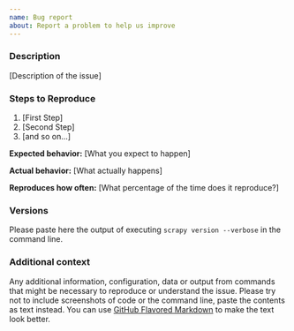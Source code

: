 ```yaml
---
name: Bug report
about: Report a problem to help us improve
---
```


<!--

Thanks for taking an interest in Scrapy!

If you have a question that starts with "How to...", please see the Scrapy Community page: https://scrapy.org/community/.
The GitHub issue tracker's purpose is to deal with bug reports and feature requests for the project itself.

Keep in mind that by filing an issue, you are expected to comply with Scrapy's Code of Conduct, including treating everyone with respect: https://github.com/scrapy/scrapy/blob/master/CODE_OF_CONDUCT.md

The following is a suggested template to structure your issue, you can find more guidelines at https://doc.scrapy.org/en/latest/contributing.html#reporting-bugs

--->

### Description

[Description of the issue]

### Steps to Reproduce

1. [First Step]
2. [Second Step]
3. [and so on...]

**Expected behavior:** [What you expect to happen]

**Actual behavior:** [What actually happens]

**Reproduces how often:** [What percentage of the time does it reproduce?]

### Versions

Please paste here the output of executing `scrapy version --verbose` in the command line.

### Additional context

Any additional information, configuration, data or output from commands that might be necessary to reproduce or understand the issue. Please try not to include screenshots of code or the command line, paste the contents as text instead. You can use [GitHub Flavored Markdown](https://help.github.com/en/articles/creating-and-highlighting-code-blocks) to make the text look better.

